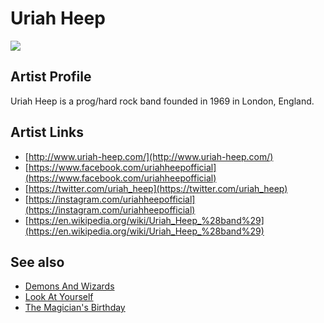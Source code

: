 # Uriah Heep

![](../../asssets/artists/Uriah_Heep.png)

## Artist Profile

Uriah Heep is a prog/hard rock band founded in 1969 in London, England.

## Artist Links

- [http://www.uriah-heep.com/](http://www.uriah-heep.com/)
- [https://www.facebook.com/uriahheepofficial](https://www.facebook.com/uriahheepofficial)
- [https://twitter.com/uriah_heep](https://twitter.com/uriah_heep)
- [https://instagram.com/uriahheepofficial](https://instagram.com/uriahheepofficial)
- [https://en.wikipedia.org/wiki/Uriah_Heep_%28band%29](https://en.wikipedia.org/wiki/Uriah_Heep_%28band%29)


## See also

- [Demons And Wizards](Uriah_Heep-Demons_And_Wizards.md)
- [Look At Yourself](Uriah_Heep-Look_At_Yourself.md)
- [The Magician's Birthday](Uriah_Heep-The_Magicians_Birthday.md)
